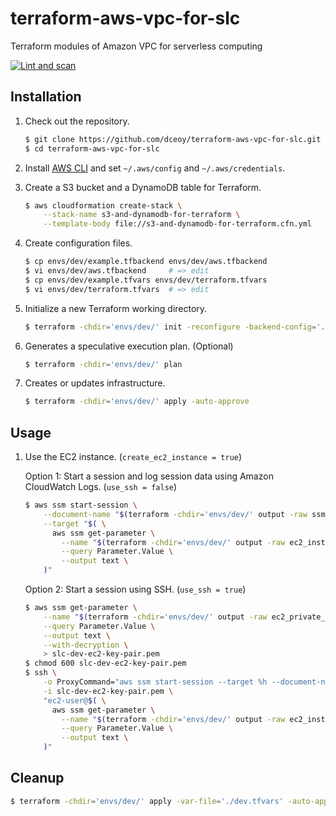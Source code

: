 terraform-aws-vpc-for-slc
=========================

Terraform modules of Amazon VPC for serverless computing

[![Lint and scan](https://github.com/dceoy/terraform-aws-vpc-for-slc/actions/workflows/lint-and-scan.yml/badge.svg)](https://github.com/dceoy/terraform-aws-vpc-for-slc/actions/workflows/lint-and-scan.yml)

Installation
------------

1.  Check out the repository.

    ```sh
    $ git clone https://github.com/dceoy/terraform-aws-vpc-for-slc.git
    $ cd terraform-aws-vpc-for-slc
    ````

2.  Install [AWS CLI](https://aws.amazon.com/cli/) and set `~/.aws/config` and `~/.aws/credentials`.

3.  Create a S3 bucket and a DynamoDB table for Terraform.

    ```sh
    $ aws cloudformation create-stack \
        --stack-name s3-and-dynamodb-for-terraform \
        --template-body file://s3-and-dynamodb-for-terraform.cfn.yml
    ```

4.  Create configuration files.

    ```sh
    $ cp envs/dev/example.tfbackend envs/dev/aws.tfbackend
    $ vi envs/dev/aws.tfbackend     # => edit
    $ cp envs/dev/example.tfvars envs/dev/terraform.tfvars
    $ vi envs/dev/terraform.tfvars  # => edit
    ```

5.  Initialize a new Terraform working directory.

    ```sh
    $ terraform -chdir='envs/dev/' init -reconfigure -backend-config='./aws.tfbackend'
    ```

6.  Generates a speculative execution plan. (Optional)

    ```sh
    $ terraform -chdir='envs/dev/' plan
    ```

7.  Creates or updates infrastructure.

    ```sh
    $ terraform -chdir='envs/dev/' apply -auto-approve
    ```

Usage
-----

1.  Use the EC2 instance. (`create_ec2_instance = true`)

    Option 1:   Start a session and log session data using Amazon CloudWatch Logs. (`use_ssh = false`)

    ```sh
    $ aws ssm start-session \
        --document-name "$(terraform -chdir='envs/dev/' output -raw ssm_session_document_name)" \
        --target "$( \
          aws ssm get-parameter \
            --name "$(terraform -chdir='envs/dev/' output -raw ec2_instance_id_ssm_parameter_name)" \
            --query Parameter.Value \
            --output text \
        )"
    ```

    Option 2:   Start a session using SSH. (`use_ssh = true`)

    ```sh
    $ aws ssm get-parameter \
        --name "$(terraform -chdir='envs/dev/' output -raw ec2_private_key_pem_ssm_parameter_name)" \
        --query Parameter.Value \
        --output text \
        --with-decryption \
        > slc-dev-ec2-key-pair.pem
    $ chmod 600 slc-dev-ec2-key-pair.pem
    $ ssh \
        -o ProxyCommand="aws ssm start-session --target %h --document-name AWS-StartSSHSession --parameters 'portNumber=%p'" \
        -i slc-dev-ec2-key-pair.pem \
        "ec2-user@$( \
          aws ssm get-parameter \
            --name "$(terraform -chdir='envs/dev/' output -raw ec2_instance_id_ssm_parameter_name)" \
            --query Parameter.Value \
            --output text \
        )"
    ```

Cleanup
-------

```sh
$ terraform -chdir='envs/dev/' apply -var-file='./dev.tfvars' -auto-approve -destroy
```

